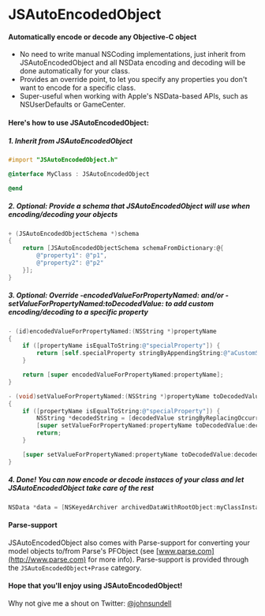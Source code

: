 JSAutoEncodedObject
===================

#### Automatically encode or decode any Objective-C object

* No need to write manual NSCoding implementations, just inherit from JSAutoEncodedObject and all NSData encoding and decoding will be done automatically for your class.
* Provides an override point, to let you specify any properties you don't want to encode for a specific class.
* Super-useful when working with Apple's NSData-based APIs, such as NSUserDefaults or GameCenter.

#### Here's how to use JSAutoEncodedObject:

##### 1. Inherit from JSAutoEncodedObject

```objective-c
#import "JSAutoEncodedObject.h"

@interface MyClass : JSAutoEncodedObject

@end
```

##### 2. Optional: Provide a schema that JSAutoEncodedObject will use when encoding/decoding your objects

```objective-c
+ (JSAutoEncodedObjectSchema *)schema
{
	return [JSAutoEncodedObjectSchema schemaFromDictionary:@{
		@"property1": @"p1",
		@"property2": @"p2"
	}];
}
```

##### 3. Optional: Override -encodedValueForPropertyNamed: and/or -setValueForPropertyNamed:toDecodedValue: to add custom encoding/decoding to a specific property

```objective-c
- (id)encodedValueForPropertyNamed:(NSString *)propertyName
{
	if ([propertyName isEqualToString:@"specialProperty"]) {
		return [self.specialProperty stringByAppendingString:@"aCustomSuffix"];
	}

	return [super encodedValueForPropertyNamed:propertyName];
}

- (void)setValueForPropertyNamed:(NSString *)propertyName toDecodedValue:(id)decodedValue
{
	if ([propertyName isEqualToString:@"specialProperty"]) {
		NSString *decodedString = [decodedValue stringByReplacingOccurrencesOfString:@"aCustomSuffix" withString:@""];
		[super setValueForPropertyNamed:propertyName toDecodedValue:decodedString];
		return;
	}

	[super setValueForPropertyNamed:propertyName toDecodedValue:decodedValue];
}
```

##### 4. Done! You can now encode or decode instaces of your class and let JSAutoEncodedObject take care of the rest

```objective-c
NSData *data = [NSKeyedArchiver archivedDataWithRootObject:myClassInstance];
```

#### Parse-support

JSAutoEncodedObject also comes with Parse-support for converting your model objects to/from Parse's PFObject (see [www.parse.com](http://www.parse.com) for more info).
Parse-support is provided through the `JSAutoEncodedObject+Prase` category.

#### Hope that you'll enjoy using JSAutoEncodedObject!

Why not give me a shout on Twitter: [@johnsundell](https://twitter.com/johnsundell)